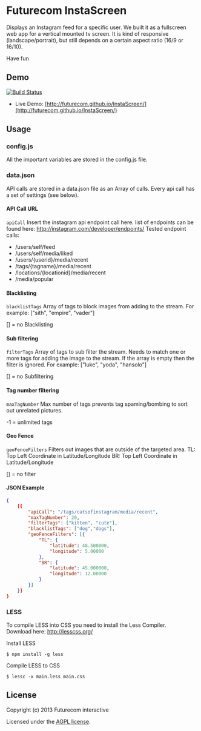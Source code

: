 Futurecom InstaScreen
=====================

Displays an Instagram feed for a specific user.	
We built it as a fullscreen web app for a vertical mounted tv screen. It is kind of responsive (landscape/portrait), but still depends on a certain aspect ratio (16/9 or 16/10).

Have fun
 
Demo
---------------------

[![Build Status](https://travis-ci.org/Futurecom/InstaScreen.png?branch=travis)](https://travis-ci.org/Futurecom/InstaScreen)

* Live Demo: [http://futurecom.github.io/InstaScreen/](http://futurecom.github.io/InstaScreen/)

Usage
---------------------

### config.js ###

All the important variables are stored in the config.js file.

### data.json ###

API calls are stored in a data.json file as an Array of calls. Every api call has a set of settings (see below).

#### API Call URL ####
`apiCall`
Insert the instagram api endpoint call here. list of endpoints can be found here: http://instagram.com/developer/endpoints/
Tested endpoint calls:
* /users/self/feed
* /users/self/media/liked
* /users/{userid}/media/recent
* /tags/{tagname}/media/recent
* /locations/{locationid}/media/recent
* /media/popular

#### Blacklisting ####
`blacklistTags`
Array of tags to block images from adding to the stream.
For example: ["sith", "empire", "vader"]

[] = no Blacklisting

#### Sub filtering ####
`filterTags`
Array of tags to sub filter the stream.
Needs to match one or more tags for adding the image to the stream.
If the array is empty then the filter is ignored.
For example: ["luke", "yoda", "hansolo"]

[] = no Subfiltering

#### Tag number filtering ####
`maxTagNumber`
Max number of tags prevents tag spaming/bombing to sort out unrelated pictures.

-1 = unlimited tags
	
#### Geo Fence ####
`geoFenceFilters`
Filters out images that are outside of the targeted area.
TL: Top Left Coordinate in Latitude/Longitude
BR: Top Left Coordinate in Latitude/Longitude

[] = no filter

#### JSON Example ####

```JSON
{
    [{
        "apiCall": "/tags/catsofinstagram/media/recent",
        "maxTagNumber": 20,
        "filterTags": ["kitten", "cute"],
        "blacklistTags": ["dog","dogs"],
        "geoFenceFilters": [{
			"TL": {
				"latitude": 48.500000,
				"longitude": 5.00000
			},
			"BR": {
				"latitude": 45.000000,
				"longitude": 12.00000
			}
		}]
    }]
}
```

### LESS ###

To compile LESS into CSS you need to install the Less Compiler.  
Download here: http://lesscss.org/

Install LESS
```shell
$ npm install -g less
```

Compile LESS to CSS
```shell
$ lessc -x main.less main.css
```

License
---------------------

Copyright (c) 2013 Futurecom interactive

Licensed under the [AGPL license](https://github.com/Futurecom/InstaScreen/blob/master/agpl.txt).
